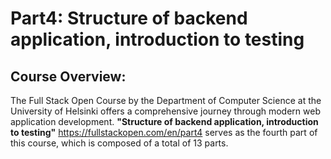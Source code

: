 # Part4: Structure of backend application, introduction to testing

 

## Course Overview:
The Full Stack Open Course by the Department of Computer Science at the University of Helsinki offers a comprehensive journey through modern web application development. **"Structure of backend application, introduction to testing"** https://fullstackopen.com/en/part4  serves as the fourth part of this course, which is composed of a total of 13 parts.
